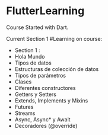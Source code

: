 # FlutterLearning

Course Started with Dart.

Current Section 1 
#Learning on course:
* Section 1 :
* Hola Mundo
* Tipos de datos
* Estructuras de colección de datos
* Tipos de parámetros
* Clases
* Diferentes constructores
* Getters y Setters
* Extends, Implements y Mixins
* Futures
* Streams
* Async, Async* y Await
* Decoradores (@override)
